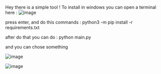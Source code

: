 Hey there is a simple tool !
To install in windows you can open a terminal here :
![image](https://user-images.githubusercontent.com/82557624/126621733-d4b08af9-0131-4a9b-868e-17a72ad54010.png)

press enter, and do this commands : python3 -m pip install -r requirements.txt

after do that you can do : python main.py

and you can chose something 

![image](https://user-images.githubusercontent.com/82557624/126622011-4009b94f-889c-4f5c-9df2-40efafa200a6.png)

![image](https://user-images.githubusercontent.com/82557624/126622743-26f9a223-485e-4fa1-a3e2-4be81c480dc1.png)

